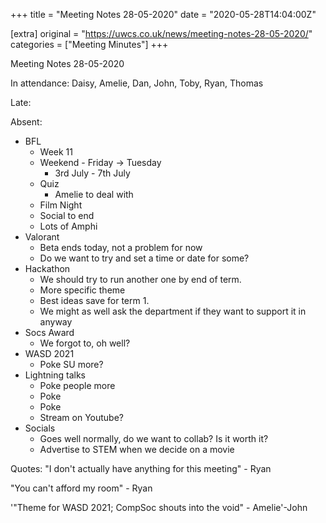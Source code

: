 +++
title = "Meeting Notes 28-05-2020"
date = "2020-05-28T14:04:00Z"

[extra]
original = "https://uwcs.co.uk/news/meeting-notes-28-05-2020/"    
categories = ["Meeting Minutes"]
+++

<p>Meeting Notes 28-05-2020</p>

<!-- more -->

In attendance: Daisy, Amelie, Dan, John, Toby, Ryan, Thomas

Late:

Absent:

  - BFL
      - Week 11
      - Weekend - Friday -\> Tuesday
          - 3rd July - 7th July
      - Quiz
          - Amelie to deal with
      - Film Night
      - Social to end
      - Lots of Amphi
  - Valorant
      - Beta ends today, not a problem for now
      - Do we want to try and set a time or date for some?
  - Hackathon
      - We should try to run another one by end of term.
      - More specific theme
      - Best ideas save for term 1.
      - We might as well ask the department if they want to support it in anyway
  - Socs Award
      - We forgot to, oh well?
  - WASD 2021
      - Poke SU more?
  - Lightning talks
      - Poke people more
      - Poke
      - Poke
      - Stream on Youtube?
  - Socials
      - Goes well normally, do we want to collab? Is it worth it?
      - Advertise to STEM when we decide on a movie

Quotes: "I don't actually have anything for this meeting" - Ryan

"You can't afford my room" - Ryan

'"Theme for WASD 2021; CompSoc shouts into the void" - Amelie'-John


